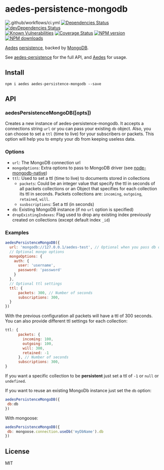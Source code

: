 # aedes-persistence-mongodb

![.github/workflows/ci.yml](https://github.com/moscajs/aedes-persistence-mongodb/workflows/.github/workflows/ci.yml/badge.svg)
[![Dependencies Status](https://david-dm.org/moscajs/aedes-persistence-mongodb/status.svg)](https://david-dm.org/moscajs/aedes-persistence-mongodb)
[![devDependencies Status](https://david-dm.org/moscajs/aedes-persistence-mongodb/dev-status.svg)](https://david-dm.org/moscajs/aedes-persistence-mongodb?type=dev)
\
[![Known Vulnerabilities](https://snyk.io/test/github/moscajs/aedes-persistence-mongodb/badge.svg)](https://snyk.io/test/github/moscajs/aedes-persistence-mongodb)
[![Coverage Status](https://coveralls.io/repos/github/moscajs/aedes-persistence-mongodb/badge.svg?branch=master)](https://coveralls.io/github/moscajs/aedes-persistence-mongodb?branch=master)
[![NPM version](https://img.shields.io/npm/v/aedes-persistence-mongodb.svg?style=flat)](https://npm.im/aedes-persistence-mongodb)
[![NPM downloads](https://img.shields.io/npm/dm/aedes-persistence-mongodb.svg?style=flat)](https://npm.im/aedes-persistence-mongodb)

[Aedes][aedes] [persistence][persistence], backed by [MongoDB][mongodb].

See [aedes-persistence][persistence] for the full API, and [Aedes][aedes] for usage.

## Install

```
npm i aedes aedes-persistence-mongodb --save
```

## API

<a name="constructor"></a>
### aedesPersistenceMongoDB([opts])

Creates a new instance of aedes-persistence-mongodb.
It accepts a connections string `url` or you can pass your existing `db` object. Also, you can choose to set a `ttl` (time to live) for your subscribers or packets. This option will help you to empty your db from keeping useless data.

### Options

- `url`: The MongoDB connection url
- `mongoOptions`: Extra options to pass to MongoDB driver (see [node-mongodb-native](http://mongodb.github.io/node-mongodb-native/3.6/api/MongoClient.html))
- `ttl`: Used to set a ttl (time to live) to documents stored in collections
  - `packets`: Could be an integer value that specify the ttl in seconds of all packets collections or an Object that specifies for each collection its ttl in seconds. Packets collections are: `incoming`, `outgoing`, `retained`, `will`.
  - `susbscriptions`: Set a ttl (in seconds)
- `db`: Existing MongoDB instance (if no `url` option is specified)
- `dropExistingIndexes`: Flag used to drop any existing index previously created on collections (except default index `_id`)

### Examples

```js
aedesPersistenceMongoDB({
  url: 'mongodb://127.0.0.1/aedes-test', // Optional when you pass db object
  // Optional mongo options
  mongoOptions: { 
    auth: {
      user: 'username',
      password: 'password'
    }
  },
  // Optional ttl settings
  ttl: {
      packets: 300, // Number of seconds
      subscriptions: 300,
  }
})
```

With the previous configuration all packets will have a ttl of 300 seconds. You can also provide different ttl settings for each collection:

```js
ttl: {
      packets: {
        incoming: 100,
        outgoing: 100,
        will: 300,
        retained: -1
      }, // Number of seconds
      subscriptions: 300,
}
```

If you want a specific collection to be **persistent** just set a ttl of `-1` or `null` or `undefined`.

If you want to reuse an existing MongoDb instance just set the `db` option:

```js
aedesPersistenceMongoDB({
 db:db
})
```

With mongoose:

```js
aedesPersistenceMongoDB({
 db: mongoose.connection.useDb('myDbName').db
})
```

## License

MIT

[aedes]: https://github.com/moscajs/aedes
[persistence]: https://github.com/moscajs/aedes-persistence
[mongodb]: https://www.mongodb.com
